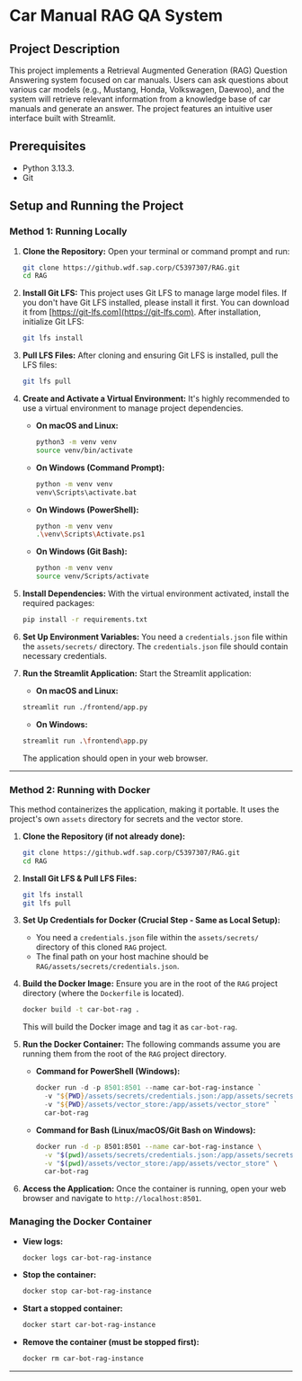 # Car Manual RAG QA System

## Project Description

This project implements a Retrieval Augmented Generation (RAG) Question Answering system focused on car manuals. Users can ask questions about various car models (e.g., Mustang, Honda, Volkswagen, Daewoo), and the system will retrieve relevant information from a knowledge base of car manuals and generate an answer. The project features an intuitive user interface built with Streamlit.

## Prerequisites

*   Python 3.13.3.
*   Git

## Setup and Running the Project

### Method 1: Running Locally

1.  **Clone the Repository:**
    Open your terminal or command prompt and run:
    ```bash
    git clone https://github.wdf.sap.corp/C5397307/RAG.git
    cd RAG
    ```

2.  **Install Git LFS:**
    This project uses Git LFS to manage large model files. If you don't have Git LFS installed, please install it first. You can download it from [https://git-lfs.com](https://git-lfs.com).
    After installation, initialize Git LFS:
    ```bash
    git lfs install
    ```

3.  **Pull LFS Files:**
    After cloning and ensuring Git LFS is installed, pull the LFS files:
    ```bash
    git lfs pull
    ```

4.  **Create and Activate a Virtual Environment:**
    It's highly recommended to use a virtual environment to manage project dependencies.

    *   **On macOS and Linux:**
        ```bash
        python3 -m venv venv
        source venv/bin/activate
        ```
    *   **On Windows (Command Prompt):**
        ```bash
        python -m venv venv
        venv\Scripts\activate.bat
        ```
    *   **On Windows (PowerShell):**
        ```bash
        python -m venv venv
        .\venv\Scripts\Activate.ps1
        ```
    *   **On Windows (Git Bash):**
        ```bash
        python -m venv venv
        source venv/Scripts/activate
        ```

5.  **Install Dependencies:**
    With the virtual environment activated, install the required packages:
    ```bash
    pip install -r requirements.txt
    ```

6.  **Set Up Environment Variables:**
    You need a `credentials.json` file within the `assets/secrets/` directory.
    The `credentials.json` file should contain necessary credentials.

7.  **Run the Streamlit Application:**
    Start the Streamlit application:
    *   **On macOS and Linux:**
    ```bash
    streamlit run ./frontend/app.py
    ```
    *   **On Windows:**
    ```bash
    streamlit run .\frontend\app.py
    ```

    The application should open in your web browser.

---

### Method 2: Running with Docker

This method containerizes the application, making it portable. It uses the project's own `assets` directory for secrets and the vector store.

1.  **Clone the Repository (if not already done):**
    ```bash
    git clone https://github.wdf.sap.corp/C5397307/RAG.git
    cd RAG
    ```

2.  **Install Git LFS & Pull LFS Files:**
    ```bash
    git lfs install
    git lfs pull
    ```

3.  **Set Up Credentials for Docker (Crucial Step - Same as Local Setup):**
    *   You need a `credentials.json` file within the `assets/secrets/` directory of this cloned `RAG` project.
    *   The final path on your host machine should be `RAG/assets/secrets/credentials.json`.

4.  **Build the Docker Image:**
    Ensure you are in the root of the `RAG` project directory (where the `Dockerfile` is located).
    ```bash
    docker build -t car-bot-rag .
    ```
    This will build the Docker image and tag it as `car-bot-rag`.

5.  **Run the Docker Container:**
    The following commands assume you are running them from the root of the `RAG` project directory.

    *   **Command for PowerShell (Windows):**
        ```powershell
        docker run -d -p 8501:8501 --name car-bot-rag-instance `
          -v "${PWD}/assets/secrets/credentials.json:/app/assets/secrets/credentials.json:ro" `
          -v "${PWD}/assets/vector_store:/app/assets/vector_store" `
          car-bot-rag
        ```
    *   **Command for Bash (Linux/macOS/Git Bash on Windows):**
        ```bash
        docker run -d -p 8501:8501 --name car-bot-rag-instance \
          -v "$(pwd)/assets/secrets/credentials.json:/app/assets/secrets/credentials.json:ro" \
          -v "$(pwd)/assets/vector_store:/app/assets/vector_store" \
          car-bot-rag
        ```

6.  **Access the Application:**
    Once the container is running, open your web browser and navigate to `http://localhost:8501`.

### Managing the Docker Container

*   **View logs:**
    ```bash
    docker logs car-bot-rag-instance
    ```
*   **Stop the container:**
    ```bash
    docker stop car-bot-rag-instance
    ```
*   **Start a stopped container:**
    ```bash
    docker start car-bot-rag-instance
    ```
*   **Remove the container (must be stopped first):**
    ```bash
    docker rm car-bot-rag-instance
    ```

---
